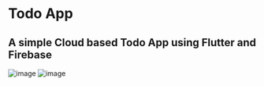 # Todo App

## A simple Cloud based Todo App using Flutter and Firebase

![image](https://github.com/christopher-2000/Todo-Firebase-App/assets/53057545/98566691-4d2a-4e6f-b2bb-b4244d524fc8)
![image](https://github.com/christopher-2000/Todo-Firebase-App/assets/53057545/bb702338-d46b-4136-8be2-07d4ff15a64d)



